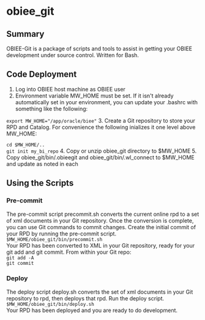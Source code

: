 # obiee_git

## Summary
OBIEE-Git is a package of scripts and tools to assist in getting your OBIEE development under source control.  Written for Bash.

## Code Deployment
1. Log into OBIEE host machine as OBIEE user
2. Environment variable MW_HOME must be set.  If it isn't already automatically set in your environment, you can update your .bashrc with something like the following:
  
  `export MW_HOME="/app/oracle/biee"`
3. Create a Git repository to store your RPD and Catalog.  For convenience the following inializes it one level above MW_HOME:

  `cd $MW_HOME/..`<br>
  `git init my_bi_repo`
4. Copy or unzip obiee_git directory to $MW_HOME
5. Copy obiee_git/bin/.obieegit and obiee_git/bin/.wl_connect to $MW_HOME and update as noted in each

## Using the Scripts
### Pre-commit
The pre-commit script precommit.sh converts the current online rpd to a set of xml documents in your Git repository.  Once the conversion is complete, you can use Git commands to commit changes. Create the initial commit of your RPD by running the pre-commit script.<br>
  `$MW_HOME/obiee_git/bin/precommit.sh`<br>
Your RPD has been converted to XML in your Git repository, ready for your git add and git commit. From within your Git repo:<br>
  `git add -A`<br>
  `git commit`
### Deploy
The deploy script deploy.sh converts the set of xml documents in your Git repository to rpd, then deploys that rpd. 
Run the deploy script.<br>
  `$MW_HOME/obiee_git/bin/deploy.sh`<br>
Your RPD has been deployed and you are ready to do development.  

